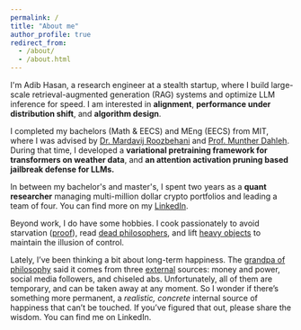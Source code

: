 ```yaml
---
permalink: /
title: "About me"
author_profile: true
redirect_from: 
  - /about/
  - /about.html
---
```


I'm Adib Hasan, a research engineer at a stealth startup, where I build large-scale retrieval-augmented generation (RAG) systems and optimize LLM inference for speed. I am interested in **alignment**, **performance under distribution shift**, and **algorithm design**.

I completed my bachelors (Math & EECS) and MEng (EECS) from MIT, where I was advised by [Dr. Mardavij Roozbehani](https://idss.mit.edu/staff/mardavij-roozbehani/) and [Prof. Munther Dahleh](https://idss.mit.edu/staff/munther-dahleh/). During that time, I developed a **variational pretraining framework for transformers on weather data**, and **an attention activation pruning based jailbreak defense for LLMs.**

In between my bachelor's and master's, I spent two years as a **quant researcher** managing multi-million dollar crypto portfolios and leading a team of four. You can find more on my [LinkedIn](https://linkedin.com/in/adib-hasan).

Beyond work, I do have some hobbies. I cook passionately to avoid starvation ([proof](https://www.instagram.com/le.spicemaster/)), read [dead philosophers](/reading/), and lift [heavy objects](/powerlifting/) to maintain the illusion of control. 

Lately, I’ve been thinking a bit about long-term happiness. The [grandpa of philosophy](https://en.wikipedia.org/wiki/Aristotle) said it comes from three [external](https://en.wikipedia.org/wiki/Eudaimonia) sources: money and power, social media followers, and chiseled abs. Unfortunately, all of them are temporary, and can be taken away at any moment. So I wonder if there’s something more permanent, a *realistic, concrete* internal source of happiness that can’t be touched. If you’ve figured that out, please share the wisdom. You can find me on LinkedIn.
